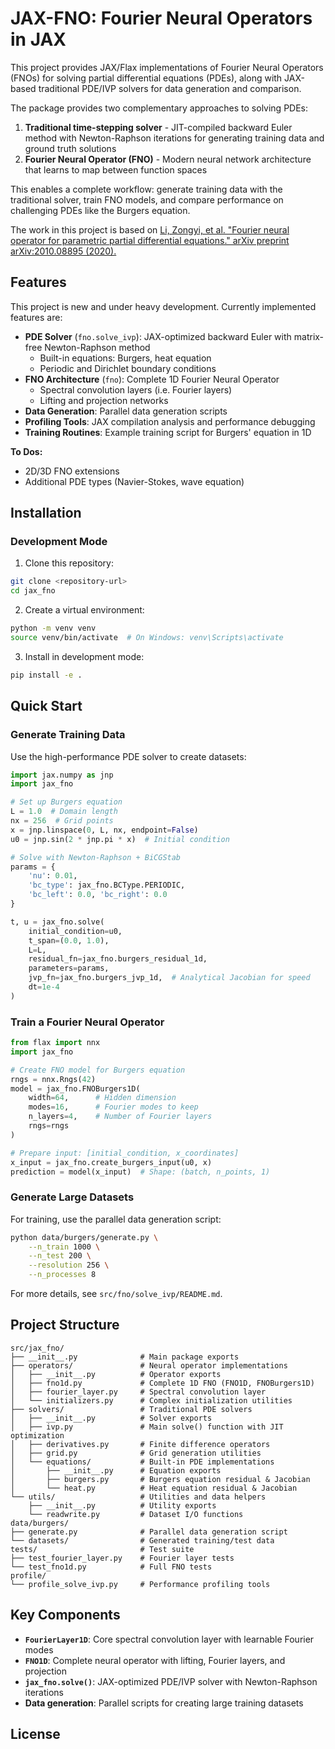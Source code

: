# JAX-FNO: Fourier Neural Operators in JAX

This project provides JAX/Flax implementations of Fourier Neural Operators (FNOs) for solving partial differential equations (PDEs), along with JAX-based traditional PDE/IVP solvers for data generation and comparison.

The package provides two complementary approaches to solving PDEs:
1. **Traditional time-stepping solver** - JIT-compiled backward Euler method with Newton-Raphson iterations for generating training data and ground truth solutions
2. **Fourier Neural Operator (FNO)** - Modern neural network architecture that learns to map between function spaces

This enables a complete workflow: generate training data with the traditional solver, train FNO models, and compare performance on challenging PDEs like the Burgers equation. 

The work in this project is based on [Li, Zongyi, et al. "Fourier neural operator for parametric partial differential equations." arXiv preprint arXiv:2010.08895 (2020).](https://arxiv.org/pdf/2010.08895)

## Features

This project is new and under heavy development. Currently implemented features are:
- **PDE Solver** (`fno.solve_ivp`): JAX-optimized backward Euler with matrix-free Newton-Raphson method
  - Built-in equations: Burgers, heat equation
  - Periodic and Dirichlet boundary conditions
- **FNO Architecture** (`fno`): Complete 1D Fourier Neural Operator
  - Spectral convolution layers (i.e. Fourier layers)
  - Lifting and projection networks
- **Data Generation**: Parallel data generation scripts
- **Profiling Tools**: JAX compilation analysis and performance debugging
- **Training Routines**: Example training script for Burgers' equation in 1D

**To Dos:**
- 2D/3D FNO extensions
- Additional PDE types (Navier-Stokes, wave equation)

## Installation

### Development Mode

1. Clone this repository:
```bash
git clone <repository-url>
cd jax_fno
```

2. Create a virtual environment:
```bash
python -m venv venv
source venv/bin/activate  # On Windows: venv\Scripts\activate
```

3. Install in development mode:
```bash
pip install -e .
```

## Quick Start

### Generate Training Data

Use the high-performance PDE solver to create datasets:

```python
import jax.numpy as jnp
import jax_fno

# Set up Burgers equation
L = 1.0  # Domain length
nx = 256  # Grid points
x = jnp.linspace(0, L, nx, endpoint=False)
u0 = jnp.sin(2 * jnp.pi * x)  # Initial condition

# Solve with Newton-Raphson + BiCGStab
params = {
    'nu': 0.01, 
    'bc_type': jax_fno.BCType.PERIODIC,
    'bc_left': 0.0, 'bc_right': 0.0
}

t, u = jax_fno.solve(
    initial_condition=u0,
    t_span=(0.0, 1.0),
    L=L,
    residual_fn=jax_fno.burgers_residual_1d,
    parameters=params,
    jvp_fn=jax_fno.burgers_jvp_1d,  # Analytical Jacobian for speed
    dt=1e-4
)
```

### Train a Fourier Neural Operator

```python
from flax import nnx
import jax_fno

# Create FNO model for Burgers equation
rngs = nnx.Rngs(42)
model = jax_fno.FNOBurgers1D(
    width=64,      # Hidden dimension
    modes=16,      # Fourier modes to keep
    n_layers=4,    # Number of Fourier layers
    rngs=rngs
)

# Prepare input: [initial_condition, x_coordinates]
x_input = jax_fno.create_burgers_input(u0, x)
prediction = model(x_input)  # Shape: (batch, n_points, 1)
```

### Generate Large Datasets

For training, use the parallel data generation script:

```bash
python data/burgers/generate.py \
    --n_train 1000 \
    --n_test 200 \
    --resolution 256 \
    --n_processes 8
```

For more details, see `src/fno/solve_ivp/README.md`.

## Project Structure

```
src/jax_fno/
├── __init__.py              # Main package exports  
├── operators/               # Neural operator implementations
│   ├── __init__.py          # Operator exports
│   ├── fno1d.py             # Complete 1D FNO (FNO1D, FNOBurgers1D)
│   ├── fourier_layer.py     # Spectral convolution layer
│   └── initializers.py      # Complex initialization utilities
├── solvers/                 # Traditional PDE solvers
│   ├── __init__.py          # Solver exports
│   ├── ivp.py               # Main solve() function with JIT optimization
│   ├── derivatives.py       # Finite difference operators
│   ├── grid.py              # Grid generation utilities
│   └── equations/           # Built-in PDE implementations
│       ├── __init__.py      # Equation exports
│       ├── burgers.py       # Burgers equation residual & Jacobian
│       └── heat.py          # Heat equation residual & Jacobian
└── utils/                   # Utilities and data helpers
    ├── __init__.py          # Utility exports
    └── readwrite.py         # Dataset I/O functions
data/burgers/
├── generate.py              # Parallel data generation script
└── datasets/                # Generated training/test data
tests/                       # Test suite
├── test_fourier_layer.py    # Fourier layer tests
└── test_fno1d.py            # Full FNO tests
profile/
└── profile_solve_ivp.py     # Performance profiling tools
```

## Key Components

- **`FourierLayer1D`**: Core spectral convolution layer with learnable Fourier modes
- **`FNO1D`**: Complete neural operator with lifting, Fourier layers, and projection
- **`jax_fno.solve()`**: JAX-optimized PDE/IVP solver with Newton-Raphson iterations
- **Data generation**: Parallel scripts for creating large training datasets

## License